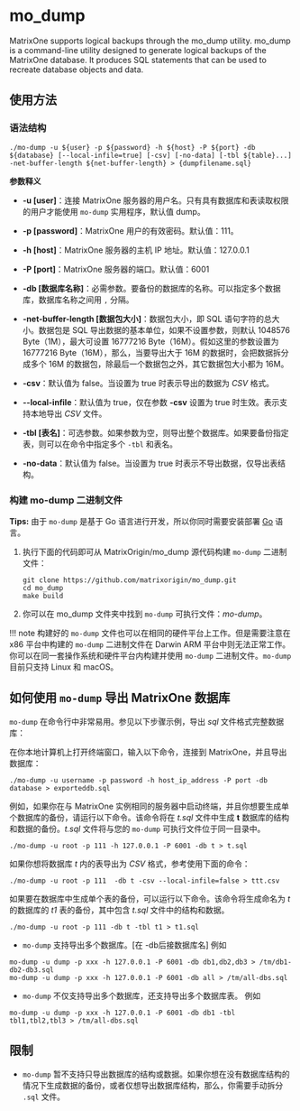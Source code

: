 # mo_dump
MatrixOne supports logical backups through the mo_dump utility. mo_dump is a command-line utility designed to generate logical backups of the MatrixOne database. It produces SQL statements that can be used to recreate database objects and data.

## 使用方法

### 语法结构

```
./mo-dump -u ${user} -p ${password} -h ${host} -P ${port} -db ${database} [--local-infile=true] [-csv] [-no-data] [-tbl ${table}...] -net-buffer-length ${net-buffer-length} > {dumpfilename.sql}
```

**参数释义**

- **-u [user]**：连接 MatrixOne 服务器的用户名。只有具有数据库和表读取权限的用户才能使用 `mo-dump` 实用程序，默认值 dump。

- **-p [password]**：MatrixOne 用户的有效密码。默认值：111。

- **-h [host]**：MatrixOne 服务器的主机 IP 地址。默认值：127.0.0.1

- **-P [port]**：MatrixOne 服务器的端口。默认值：6001

- **-db [数据库名称]**：必需参数。要备份的数据库的名称。可以指定多个数据库，数据库名称之间用 `,` 分隔。

- **-net-buffer-length [数据包大小]**：数据包大小，即 SQL 语句字符的总大小。数据包是 SQL 导出数据的基本单位，如果不设置参数，则默认 1048576 Byte（1M），最大可设置 16777216 Byte（16M）。假如这里的参数设置为 16777216 Byte（16M），那么，当要导出大于 16M 的数据时，会把数据拆分成多个 16M 的数据包，除最后一个数据包之外，其它数据包大小都为 16M。

- **-csv**：默认值为 false。当设置为 true 时表示导出的数据为 *CSV* 格式。

- **--local-infile**：默认值为 true，仅在参数 **-csv** 设置为 true 时生效。表示支持本地导出 *CSV* 文件。

- **-tbl [表名]**：可选参数。如果参数为空，则导出整个数据库。如果要备份指定表，则可以在命令中指定多个 `-tbl` 和表名。

- **-no-data**：默认值为 false。当设置为 true 时表示不导出数据，仅导出表结构。


### 构建 mo-dump 二进制文件
__Tips:__ 由于 `mo-dump` 是基于 Go 语言进行开发，所以你同时需要安装部署 <a href="https://go.dev/doc/install" target="_blank">Go</a> 语言。

1. 执行下面的代码即可从 MatrixOrigin/mo_dump 源代码构建 `mo-dump` 二进制文件：

    ```
    git clone https://github.com/matrixorigin/mo_dump.git
    cd mo_dump
    make build
    ```

2. 你可以在 mo_dump 文件夹中找到 `mo-dump` 可执行文件：*mo-dump*。

!!! note
    构建好的 `mo-dump` 文件也可以在相同的硬件平台上工作。但是需要注意在 x86 平台中构建的 `mo-dump` 二进制文件在 Darwin ARM 平台中则无法正常工作。你可以在同一套操作系统和硬件平台内构建并使用 `mo-dump` 二进制文件。`mo-dump` 目前只支持 Linux 和 macOS。

## 如何使用 `mo-dump` 导出 MatrixOne 数据库

`mo-dump` 在命令行中非常易用。参见以下步骤示例，导出 *sql* 文件格式完整数据库：

在你本地计算机上打开终端窗口，输入以下命令，连接到 MatrixOne，并且导出数据库：

```
./mo-dump -u username -p password -h host_ip_address -P port -db database > exporteddb.sql
```

例如，如果你在与 MatrixOne 实例相同的服务器中启动终端，并且你想要生成单个数据库的备份，请运行以下命令。该命令将在 *t.sql* 文件中生成 **t** 数据库的结构和数据的备份。*t.sql* 文件将与您的 `mo-dump` 可执行文件位于同一目录中。

```
./mo-dump -u root -p 111 -h 127.0.0.1 -P 6001 -db t > t.sql
```

如果你想将数据库 *t* 内的表导出为 *CSV* 格式，参考使用下面的命令：

```
./mo-dump -u root -p 111  -db t -csv --local-infile=false > ttt.csv
```

如果要在数据库中生成单个表的备份，可以运行以下命令。该命令将生成命名为 *t* 的数据库的 *t1* 表的备份，其中包含 *t.sql* 文件中的结构和数据。

```
./mo-dump -u root -p 111 -db t -tbl t1 > t1.sql
```

* `mo-dump`  支持导出多个数据库。[在 -db后接数据库名]
例如
```mysql
mo-dump -u dump -p xxx -h 127.0.0.1 -P 6001 -db db1,db2,db3 > /tm/db1-db2-db3.sql
mo-dump -u dump -p xxx -h 127.0.0.1 -P 6001 -db all > /tm/all-dbs.sql
```

* `mo-dump`  不仅支持导出多个数据库，还支持导出多个数据库表。
例如
```mysql
mo-dump -u dump -p xxx -h 127.0.0.1 -P 6001 -db db1 -tbl tbl1,tbl2,tbl3 > /tm/all-dbs.sql
```

## 限制
* `mo-dump` 暂不支持只导出数据库的结构或数据。如果你想在没有数据库结构的情况下生成数据的备份，或者仅想导出数据库结构，那么，你需要手动拆分 `.sql` 文件。
